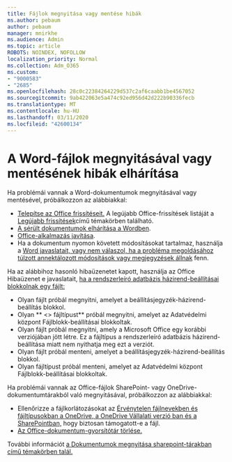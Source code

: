 ```yaml
---
title: Fájlok megnyitása vagy mentése hibák
ms.author: pebaum
author: pebaum
manager: mnirkhe
ms.audience: Admin
ms.topic: article
ROBOTS: NOINDEX, NOFOLLOW
localization_priority: Normal
ms.collection: Adm_O365
ms.custom:
- "9000583"
- "2685"
ms.openlocfilehash: 28c0c22384264229d537c2af6caabb1be4567052
ms.sourcegitcommit: 9ab422063e5a474c92ed956d42d222b90336fecb
ms.translationtype: MT
ms.contentlocale: hu-HU
ms.lasthandoff: 03/11/2020
ms.locfileid: "42600134"
---
```

# <a name="resolve-errors-opening-or-saving-word-files"></a>A Word-fájlok megnyitásával vagy mentésének hibák elhárítása

Ha problémái vannak a Word-dokumentumok megnyitásával vagy mentésével, próbálkozzon az alábbiakkal:

- [Telepítse az Office frissítéseit.](https://support.office.com/article/2ab296f3-7f03-43a2-8e50-46de917611c5) A legújabb Office-frissítések listáját a [Legújabb frissítések](https://docs.microsoft.com/officeupdates/office-updates-msi)című témakörben található.
- [A sérült dokumentumok elhárítása a Wordben](https://docs.microsoft.com/office/troubleshoot/word/damaged-documents-in-word).
- [Office-alkalmazás javítása](https://support.office.com/Article/Repair-an-Office-application-7821d4b6-7c1d-4205-aa0e-a6b40c5bb88b).
- Ha a dokumentum nyomon követett módosításokat tartalmaz, használja a [Word javaslatait, vagy nem válaszol, ha a probléma megoldásához túlzott annektálozott módosítások vagy megjegyzések állnak](https://docs.microsoft.com/office/troubleshoot/word/word-stops-responding) fenn.

Ha az alábbihoz hasonló hibaüzenetet kapott, használja az Office Hibaüzenet e javaslatait, [ha a rendszerleíró adatbázis házirend-beállításai blokkolnak egy fájlt:](https://docs.microsoft.com/office/troubleshoot/settings/file-blocked-in-office)

- Olyan fájlt próbál megnyitni, amelyet a beállításjegyzék-házirend-beállítás blokkol.
- Olyan ** \<\> fájltípust** próbál megnyitni, amelyet az Adatvédelmi központ Fájlblokk-beállításai blokkoltak.
- Olyan fájlt próbál megnyitni, amely a Microsoft Office egy korábbi verziójában jött létre. Ez a fájltípus a rendszerleíró adatbázis házirend-beállítása miatt nem nyithatja meg ezt a verziót.
- Olyan fájlt próbál menteni, amelyet a beállításjegyzék-házirend-beállítás blokkol.
- Olyan fájltípust próbál menteni, amelyet az Adatvédelmi központ Fájlblokk-beállításai blokkoltak.

Ha problémái vannak az Office-fájlok SharePoint- vagy OneDrive-dokumentumtárakból való megnyitásával, próbálkozzon az alábbiakkal:

- Ellenőrizze a fájlkorlátozásokat az [Érvénytelen fájlnevekben és fájltípusokban a OneDrive, a OneDrive Vállalati verzió ban és a SharePointban,](https://support.office.com/article/64883a5d-228e-48f5-b3d2-eb39e07630fa) hogy biztosan támogatott-e a fájl. 
- [Az Office-dokumentum-gyorsítótár törlése.](https://support.office.com/article/b1d3765e-d71b-4bb8-99ca-acd22c42995d
) 

További információt [a Dokumentumok megnyitása sharepoint-tárakban című témakörben talál.](https://support.office.com/article/31329fa1-4ad0-47fc-95d8-bb0c5b12a536)